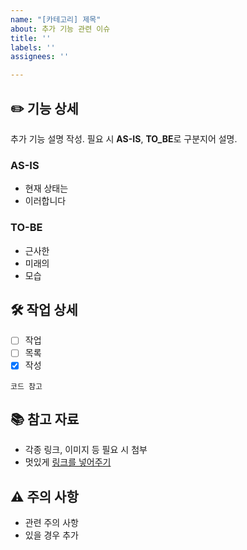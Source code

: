 ```yaml
---
name: "[카테고리] 제목"
about: 추가 기능 관련 이슈
title: ''
labels: ''
assignees: ''

---
```


## ✏️ 기능 상세
추가 기능 설명 작성.
필요 시 **AS-IS**, **TO_BE**로 구분지어 설명.

### AS-IS
- 현재 상태는
- 이러합니다

### TO-BE
- 근사한
- 미래의
- 모습


## 🛠️ 작업 상세

- [ ] 작업
- [ ] 목록
- [x] 작성
```
코드 참고
```

## 📚 참고 자료
- 각종 링크, 이미지 등 필요 시 첨부
- 멋있게 [링크를 넣어주기](https://docs.github.com/ko/get-started/writing-on-github/getting-started-with-writing-and-formatting-on-github/basic-writing-and-formatting-syntax)

## ⚠️ 주의 사항
- 관련 주의 사항
- 있을 경우 추가
